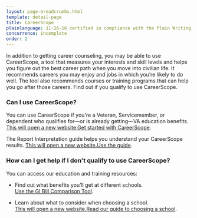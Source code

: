 ```yaml
---
layout: page-breadcrumbs.html
template: detail-page
title: CareerScope
plainlanguage: 11-26-16 certified in compliance with the Plain Writing Act
concurrence: incomplete
order: 2
---
```


<div class="va-introtext">

In addition to getting career counseling, you may be able to use CareerScope, a tool that measures your interests and skill levels and helps you figure out the best career path when you move into civilian life. It recommends careers you may enjoy and jobs in which you’re likely to do well. The tool also recommends courses or training programs that can help you go after those careers. Find out if you qualify to use CareerScope.

</div>

### Can I use CareerScope?

You can use CareerScope if you're a Veteran, Servicemember, or dependent who qualifies for—or is already getting—VA education benefits. <a href="https://va.careerscope.net/gibill"><span class="usa-sr-only">This will open a new website.</span>Get started with CareerScope</a>.

The Report Interpretation guide helps you understand your CareerScope results. <a href="https://www.benefits.va.gov/gibill/docs/job_aids/CareerScope_Report_Interpretation.pdf"><span class="usa-sr-only">This will open a new website.</span>Use the guide</a>.

### How can I get help if I don't qualify to use CareerScope?

You can access our education and training resources:

- Find out what benefits you’ll get at different schools. <br>
[Use the GI Bill Comparison Tool](/gi-bill-comparison-tool/).

- Learn about what to consider when choosing a school. <br>
<a href="https://www.benefits.va.gov/gibill/choosing_a_school.asp"><span class="usa-sr-only">This will open a new website.</span>Read our guide to choosing a school</a>. 

